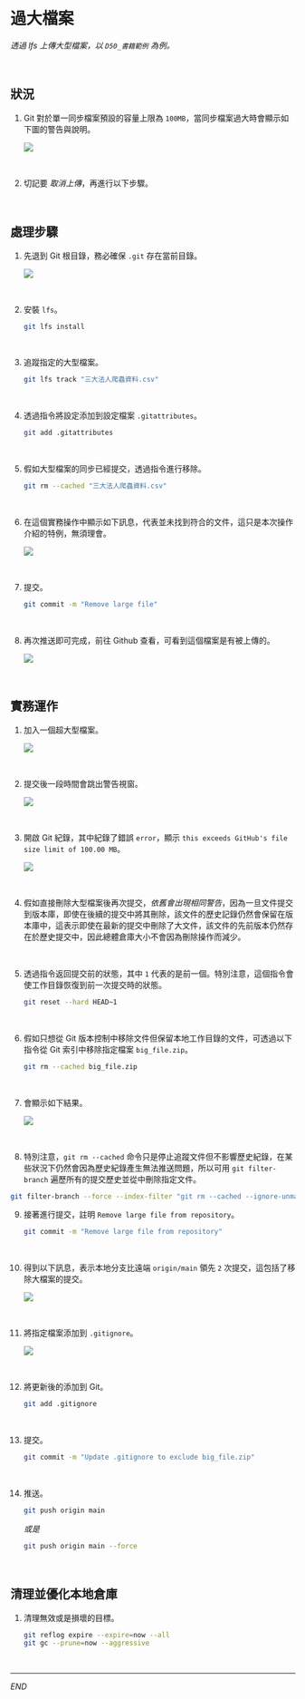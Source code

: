 # 過大檔案

_透過 lfs 上傳大型檔案，以 `D50_書籍範例` 為例。_

<br>

## 狀況

1. Git 對於單一同步檔案預設的容量上限為 `100MB`，當同步檔案過大時會顯示如下圖的警告與說明。

    ![](images/img_58.png)

<br>

2. 切記要 _取消上傳_，再進行以下步驟。

<br>

## 處理步驟

1. 先退到 Git 根目錄，務必確保 `.git` 存在當前目錄。

    ![](images/img_59.png)

<br>

2. 安裝 `lfs`。

    ```bash
    git lfs install
    ```

<br>

3. 追蹤指定的大型檔案。

    ```bash
    git lfs track "三大法人爬蟲資料.csv"
    ```

<br>

4. 透過指令將設定添加到設定檔案 `.gitattributes`。

    ```bash
    git add .gitattributes
    ```

<br>

5. 假如大型檔案的同步已經提交，透過指令進行移除。

    ```bash
    git rm --cached "三大法人爬蟲資料.csv"
    ```

<br>

6. 在這個實務操作中顯示如下訊息，代表並未找到符合的文件，這只是本次操作介紹的特例，無須理會。

    ![](images/img_60.png)

<br>

7. 提交。

    ```bash
    git commit -m "Remove large file"
    ```

<br>

8. 再次推送即可完成，前往 Github 查看，可看到這個檔案是有被上傳的。

    ![](images/img_61.png)

<br>

## 實務運作

1. 加入一個超大型檔案。

    ![](images/img_66.png)

<br>

2. 提交後一段時間會跳出警告視窗。

    ![](images/img_67.png)

<br>

3. 開啟 Git 紀錄，其中紀錄了錯誤 `error`，顯示 `this exceeds GitHub's file size limit of 100.00 MB`。

    ![](images/img_68.png)

<br>

4. 假如直接刪除大型檔案後再次提交，_依舊會出現相同警告_，因為一旦文件提交到版本庫，即使在後續的提交中將其刪除，該文件的歷史記錄仍然會保留在版本庫中，這表示即使在最新的提交中刪除了大文件，該文件的先前版本仍然存在於歷史提交中，因此總體倉庫大小不會因為刪除操作而減少。

<br>

5. 透過指令返回提交前的狀態，其中 `1` 代表的是前一個。特別注意，這個指令會使工作目錄恢復到前一次提交時的狀態。

    ```bash
    git reset --hard HEAD~1
    ```

<br>

6. 假如只想從 Git 版本控制中移除文件但保留本地工作目錄的文件，可透過以下指令從 Git 索引中移除指定檔案 `big_file.zip`。

    ```bash
    git rm --cached big_file.zip
    ```

<br>

7. 會顯示如下結果。

    ![](images/img_69.png)

<br>

8. 特別注意，`git rm --cached` 命令只是停止追蹤文件但不影響歷史紀錄，在某些狀況下仍然會因為歷史紀錄產生無法推送問題，所以可用 `git filter-branch` 遍歷所有的提交歷史並從中刪除指定文件。
```bash
git filter-branch --force --index-filter "git rm --cached --ignore-unmatch big_file.zip" --prune-empty --tag-name-filter cat -- --all
```

9.  接著進行提交，註明 `Remove large file from repository`。

    ```bash
    git commit -m "Remove large file from repository"
    ```

<br>

10. 得到以下訊息，表示本地分支比遠端 `origin/main` 領先 `2` 次提交，這包括了移除大檔案的提交。

    ![](images/img_70.png)

<br>

11. 將指定檔案添加到 `.gitignore`。

    ![](images/img_71.png)

<br>

12. 將更新後的添加到 Git。

    ```bash
    git add .gitignore
    ```

<br>

13. 提交。

    ```bash
    git commit -m "Update .gitignore to exclude big_file.zip"
    ```

<br>

14. 推送。

    ```bash
    git push origin main
    ```
    _或是_
    ```bash
    git push origin main --force
    ```
<br>

## 清理並優化本地倉庫

1. 清理無效或是損壞的目標。

    ```bash
    git reflog expire --expire=now --all
    git gc --prune=now --aggressive
    ```

<br>

___

_END_